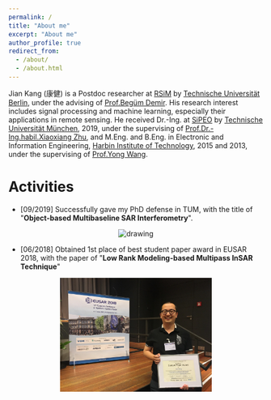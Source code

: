 ```yaml
---
permalink: /
title: "About me"
excerpt: "About me"
author_profile: true
redirect_from: 
  - /about/
  - /about.html
---
```


Jian Kang (康健) is a Postdoc researcher at [RSiM](https://www.rsim.tu-berlin.de/menue/remote_sensing_image_analysis_group/) by [Technische Universität Berlin](https://www.tu-berlin.de/menue/home/), under the advising of [Prof.Begüm Demir](https://begumdemir.com/). His research interest includes signal processing and machine learning, especially their applications in remote sensing. He received Dr.-Ing. at [SiPEO](https://www.sipeo.bgu.tum.de/) by [Technische Universität München](https://www.tum.de/en/), 2019, under the supervising of [Prof.Dr.-Ing.habil.Xiaoxiang Zhu](https://www.sipeo.bgu.tum.de/team/zhu), and M.Eng. and B.Eng. in Electronic and Information Engineering, [Harbin Institute of Technology](http://en.hit.edu.cn/), 2015 and 2013, under the supervising of [Prof.Yong Wang](http://homepage.hit.edu.cn/wangyong6012).   

Activities
======

* [09/2019] Successfully gave my PhD defense in TUM, with the title of "**Object-based Multibaseline SAR Interferometry**".

<p align="center">
<img src="../images/phd_defense.jpg" alt="drawing" width="300"/>
</p>

* [06/2018] Obtained 1st place of best student paper award in EUSAR 2018, with the paper of "**Low Rank Modeling-based Multipass InSAR Technique**"

<p align="center">
<img src="../images/EUSAR2018_Jian_Kang.jpg" alt="drawing" width="300"/>
</p>




<!-- Services
====== -->




